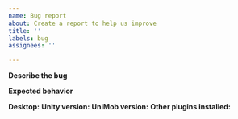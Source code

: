 ```yaml
---
name: Bug report
about: Create a report to help us improve
title: ''
labels: bug
assignees: ''

---
```


**Describe the bug**
<!-- A clear and concise description of what the bug is. -->

**Expected behavior**
<!-- A clear and concise description of what you expected to happen. -->

**Desktop:** <!-- e.g. Windows 10 -->
**Unity version:** <!-- e.g. 2020.3.35f1 -->
**UniMob version:** <!-- e.g. 2.1.4 -->
**Other plugins installed:** <!-- e.g. UniMob.UI, UniTask, DoTween -->
